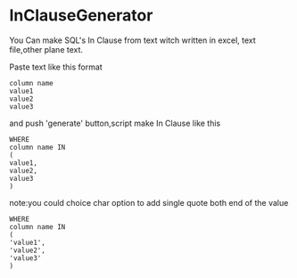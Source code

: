 # InClauseGenerator

You Can make SQL's In Clause from text witch written in  excel, text file,other plane text.

Paste text like this format

```
column name
value1
value2
value3
```

and push 'generate' button,script make In Clause like this

```
WHERE
column name IN
(
value1,
value2,
value3
)
```

note:you could choice char option to add single quote both end of the value

```
WHERE
column name IN
(
'value1',
'value2',
'value3'
)
```
